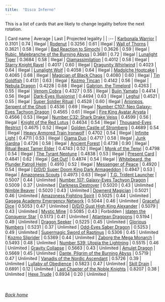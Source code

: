 ```yaml
---
title:  "Disco Inferno"
---
```


This is a list of cards that are likely to change legality before the next rotation.

| Card name | Average | Last | Projected legality |
| :-- |
[Karbonala Warrior](https://db.ygoprodeck.com/card/?search=Karbonala%20Warrior) | 0.3101 | 0.74 | Illegal |
[Rodenut](https://db.ygoprodeck.com/card/?search=Rodenut) | 0.3256 | 0.61 | Illegal |
[Wall of Thorns](https://db.ygoprodeck.com/card/?search=Wall%20of%20Thorns) | 0.3621 | 0.58 | Illegal |
[Bad Reaction to Simochi](https://db.ygoprodeck.com/card/?search=Bad%20Reaction%20to%20Simochi) | 0.3626 | 0.59 | Illegal |
[Rubic, Malebranche of the Burning Abyss](https://db.ygoprodeck.com/card/?search=Rubic,%20Malebranche%20of%20the%20Burning%20Abyss) | 0.3681 | 0.72 | Illegal |
[Lunalight Tiger](https://db.ygoprodeck.com/card/?search=Lunalight%20Tiger) | 0.3684 | 0.58 | Illegal |
[Ojamassimilation](https://db.ygoprodeck.com/card/?search=Ojamassimilation) | 0.4012 | 0.58 | Illegal |
[Starry Knight Rayel](https://db.ygoprodeck.com/card/?search=Starry%20Knight%20Rayel) | 0.4017 | 0.60 | Illegal |
[Dragunity Whirlwind](https://db.ygoprodeck.com/card/?search=Dragunity%20Whirlwind) | 0.4023 | 0.64 | Illegal |
[Lunalight Wolf](https://db.ygoprodeck.com/card/?search=Lunalight%20Wolf) | 0.4058 | 0.64 | Illegal |
[Madolche Hootcake](https://db.ygoprodeck.com/card/?search=Madolche%20Hootcake) | 0.4065 | 0.68 | Illegal |
[Magician of Black Chaos](https://db.ygoprodeck.com/card/?search=Magician%20of%20Black%20Chaos) | 0.4080 | 0.60 | Illegal |
[Tin Goldfish](https://db.ygoprodeck.com/card/?search=Tin%20Goldfish) | 0.4131 | 0.63 | Illegal |
[Kozmo Tincan](https://db.ygoprodeck.com/card/?search=Kozmo%20Tincan) | 0.4142 | 0.56 | Illegal |
[Nebula Dragon](https://db.ygoprodeck.com/card/?search=Nebula%20Dragon) | 0.4228 | 0.68 | Illegal |
[Gabrion, the Timelord](https://db.ygoprodeck.com/card/?search=Gabrion,%20the%20Timelord) | 0.4263 | 0.55 | Illegal |
[Venom Cobra](https://db.ygoprodeck.com/card/?search=Venom%20Cobra) | 0.4327 | 0.55 | Illegal |
[Bujin Yamato](https://db.ygoprodeck.com/card/?search=Bujin%20Yamato) | 0.4414 | 0.56 | Illegal |
[Dark-Eyes Illusionist](https://db.ygoprodeck.com/card/?search=Dark-Eyes%20Illusionist) | 0.4494 | 0.63 | Illegal |
[Leghul](https://db.ygoprodeck.com/card/?search=Leghul) | 0.4521 | 0.55 | Illegal |
[Super Soldier Ritual](https://db.ygoprodeck.com/card/?search=Super%20Soldier%20Ritual) | 0.4528 | 0.60 | Illegal |
[Arionpos, Serpent of the Ghoti](https://db.ygoprodeck.com/card/?search=Arionpos,%20Serpent%20of%20the%20Ghoti) | 0.4536 | 0.69 | Illegal |
[Number C107: Neo Galaxy-Eyes Tachyon Dragon](https://db.ygoprodeck.com/card/?search=Number%20C107:%20Neo%20Galaxy-Eyes%20Tachyon%20Dragon) | 0.4565 | 0.61 | Illegal |
[Fire King Avatar Arvata](https://db.ygoprodeck.com/card/?search=Fire%20King%20Avatar%20Arvata) | 0.4566 | 0.53 | Illegal |
[Number C32: Shark Drake Veiss](https://db.ygoprodeck.com/card/?search=Number%20C32:%20Shark%20Drake%20Veiss) | 0.4599 | 0.56 | Illegal |
[Knight of the Red Lotus](https://db.ygoprodeck.com/card/?search=Knight%20of%20the%20Red%20Lotus) | 0.4634 | 0.54 | Illegal |
[Thousand-Eyes Restrict](https://db.ygoprodeck.com/card/?search=Thousand-Eyes%20Restrict) | 0.4675 | 0.52 | Illegal |
[Golden Castle of Stromberg](https://db.ygoprodeck.com/card/?search=Golden%20Castle%20of%20Stromberg) | 0.4689 | 0.54 | Illegal |
[Heavy Armored Train Ironwolf](https://db.ygoprodeck.com/card/?search=Heavy%20Armored%20Train%20Ironwolf) | 0.4702 | 0.54 | Illegal |
[Infinite Light](https://db.ygoprodeck.com/card/?search=Infinite%20Light) | 0.4711 | 0.53 | Illegal |
[Ojama Duo](https://db.ygoprodeck.com/card/?search=Ojama%20Duo) | 0.4717 | 0.58 | Illegal |
[Junk Gardna](https://db.ygoprodeck.com/card/?search=Junk%20Gardna) | 0.4726 | 0.58 | Illegal |
[Ancient Forest](https://db.ygoprodeck.com/card/?search=Ancient%20Forest) | 0.4738 | 0.90 | Illegal |
[Ritual Beast Tamer Elder](https://db.ygoprodeck.com/card/?search=Ritual%20Beast%20Tamer%20Elder) | 0.4743 | 0.52 | Illegal |
[Monk of the Tenyi](https://db.ygoprodeck.com/card/?search=Monk%20of%20the%20Tenyi) | 0.4798 | 0.54 | Illegal |
[The Tyrant Neptune](https://db.ygoprodeck.com/card/?search=The%20Tyrant%20Neptune) | 0.4838 | 0.53 | Illegal |
[Present Card](https://db.ygoprodeck.com/card/?search=Present%20Card) | 0.4841 | 0.62 | Illegal |
[Get Out!](https://db.ygoprodeck.com/card/?search=Get%20Out!) | 0.4874 | 0.54 | Illegal |
[Whitebeard, the Plunder Patroll Helm](https://db.ygoprodeck.com/card/?search=Whitebeard,%20the%20Plunder%20Patroll%20Helm) | 0.4910 | 0.52 | Illegal |
[Messenger of Peace](https://db.ygoprodeck.com/card/?search=Messenger%20of%20Peace) | 0.4920 | 0.54 | Illegal |
[D/D/D Super Doom King Dark Armageddon](https://db.ygoprodeck.com/card/?search=D/D/D%20Super%20Doom%20King%20Dark%20Armageddon) | 0.4947 | 0.53 | Illegal |
[Amazoness Scouts](https://db.ygoprodeck.com/card/?search=Amazoness%20Scouts) | 0.4973 | 0.63 | Illegal |
[T.G. Trident Launcher](https://db.ygoprodeck.com/card/?search=T.G.%20Trident%20Launcher) | 0.5007 | 0.44 | Unlimited |
[Number 107: Galaxy-Eyes Tachyon Dragon](https://db.ygoprodeck.com/card/?search=Number%20107:%20Galaxy-Eyes%20Tachyon%20Dragon) | 0.5009 | 0.37 | Unlimited |
[Darkness Destroyer](https://db.ygoprodeck.com/card/?search=Darkness%20Destroyer) | 0.5020 | 0.43 | Unlimited |
[Nimble Beaver](https://db.ygoprodeck.com/card/?search=Nimble%20Beaver) | 0.5020 | 0.43 | Unlimited |
[Downerd Magician](https://db.ygoprodeck.com/card/?search=Downerd%20Magician) | 0.5021 | 0.46 | Unlimited |
[Amazoness Fighting Spirit](https://db.ygoprodeck.com/card/?search=Amazoness%20Fighting%20Spirit) | 0.5025 | 0.44 | Unlimited |
[Gagaga Academy Emergency Network](https://db.ygoprodeck.com/card/?search=Gagaga%20Academy%20Emergency%20Network) | 0.5044 | 0.46 | Unlimited |
[Graceful Dice](https://db.ygoprodeck.com/card/?search=Graceful%20Dice) | 0.5053 | 0.47 | Unlimited |
[D/D/D Gust High King Alexander](https://db.ygoprodeck.com/card/?search=D/D/D%20Gust%20High%20King%20Alexander) | 0.5079 | 0.43 | Unlimited |
[Mystic Mine](https://db.ygoprodeck.com/card/?search=Mystic%20Mine) | 0.5085 | 0.43 | Forbidden |
[Idaten the Conqueror Star](https://db.ygoprodeck.com/card/?search=Idaten%20the%20Conqueror%20Star) | 0.5173 | 0.41 | Unlimited |
[Atlantean Dragoons](https://db.ygoprodeck.com/card/?search=Atlantean%20Dragoons) | 0.5194 | 0.49 | Unlimited |
[Dragon Seeker](https://db.ygoprodeck.com/card/?search=Dragon%20Seeker) | 0.5225 | 0.45 | Unlimited |
[Glorious Numbers](https://db.ygoprodeck.com/card/?search=Glorious%20Numbers) | 0.5231 | 0.37 | Unlimited |
[Odd-Eyes Saber Dragon](https://db.ygoprodeck.com/card/?search=Odd-Eyes%20Saber%20Dragon) | 0.5253 | 0.49 | Unlimited |
[Supermagic Sword of Raptinus](https://db.ygoprodeck.com/card/?search=Supermagic%20Sword%20of%20Raptinus) | 0.5306 | 0.45 | Unlimited |
[Kozmo Sliprider](https://db.ygoprodeck.com/card/?search=Kozmo%20Sliprider) | 0.5369 | 0.44 | Unlimited |
[Zaborg the Mega Monarch](https://db.ygoprodeck.com/card/?search=Zaborg%20the%20Mega%20Monarch) | 0.5493 | 0.48 | Unlimited |
[Number S39: Utopia the Lightning](https://db.ygoprodeck.com/card/?search=Number%20S39:%20Utopia%20the%20Lightning) | 0.5515 | 0.46 | Unlimited |
[Gravity Collapse](https://db.ygoprodeck.com/card/?search=Gravity%20Collapse) | 0.5663 | 0.43 | Unlimited |
[Amulet Dragon](https://db.ygoprodeck.com/card/?search=Amulet%20Dragon) | 0.5669 | 0.45 | Unlimited |
[Dante, Pilgrim of the Burning Abyss](https://db.ygoprodeck.com/card/?search=Dante,%20Pilgrim%20of%20the%20Burning%20Abyss) | 0.5719 | 0.47 | Unlimited |
[Vanadis of the Nordic Ascendant](https://db.ygoprodeck.com/card/?search=Vanadis%20of%20the%20Nordic%20Ascendant) | 0.5726 | 0.39 | Unlimited |
[Lullaby of Obedience](https://db.ygoprodeck.com/card/?search=Lullaby%20of%20Obedience) | 0.5823 | 0.47 | Unlimited |
[Skill Drain](https://db.ygoprodeck.com/card/?search=Skill%20Drain) | 0.6891 | 0.12 | Unlimited |
[Last Chapter of the Noble Knights](https://db.ygoprodeck.com/card/?search=Last%20Chapter%20of%20the%20Noble%20Knights) | 0.8207 | 0.38 | Unlimited |
[Hexe Trude](https://db.ygoprodeck.com/card/?search=Hexe%20Trude) | 0.8934 | 0.20 | Unlimited |

<br>

###### [Back home](index)